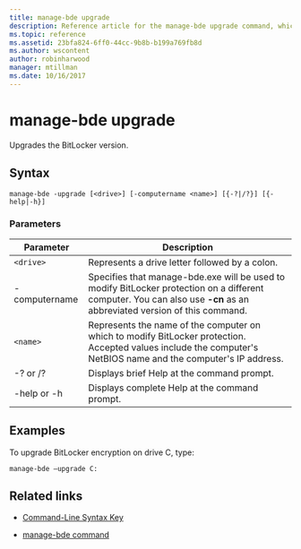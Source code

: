 ```yaml
---
title: manage-bde upgrade
description: Reference article for the manage-bde upgrade command, which upgrades the BitLocker version.
ms.topic: reference
ms.assetid: 23bfa824-6ff0-44cc-9b8b-b199a769fb8d
ms.author: wscontent
author: robinharwood
manager: mtillman
ms.date: 10/16/2017
---
```


# manage-bde upgrade

Upgrades the BitLocker version.

## Syntax

```
manage-bde -upgrade [<drive>] [-computername <name>] [{-?|/?}] [{-help|-h}]
```

### Parameters

| Parameter | Description |
| --------- | ----------- |
| `<drive>` | Represents a drive letter followed by a colon. |
| -computername | Specifies that manage-bde.exe will be used to modify BitLocker protection on a different computer. You can also use **-cn** as an abbreviated version of this command. |
| `<name>` | Represents the name of the computer on which to modify BitLocker protection. Accepted values include the computer's NetBIOS name and the computer's IP address. |
| -? or /? | Displays brief Help at the command prompt. |
| -help or -h | Displays complete Help at the command prompt. |

## Examples

To upgrade BitLocker encryption on drive C, type:

```
manage-bde –upgrade C:
```

## Related links

- [Command-Line Syntax Key](command-line-syntax-key.md)

- [manage-bde command](manage-bde.md)
